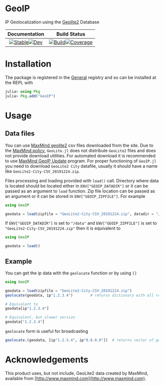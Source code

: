 # GeoIP

IP Geolocalization using the [Geolite2](https://dev.maxmind.com/geoip/geoip2/geolite2/) Database

|                                                                                                **Documentation**                                                                                                |                                                                                                                                        **Build Status**                                                                                                                                        |
|:---------------------------------------------------------------------------------------------------------------------------------------------------------------------------------------------------------------:|:----------------------------------------------------------------------------------------------------------------------------------------------------------------------------------------------------------------------------------------------------------------------------------------------:|
|   [![Stable](https://img.shields.io/badge/docs-stable-blue.svg)](https://JuliaWeb.github.io/GeoIP.jl/stable)[![Dev](https://img.shields.io/badge/docs-dev-blue.svg)](https://JuliaWeb.github.io/GeoIP.jl/dev)   |                       [![Build](https://github.com/JuliaWeb/GeoIP.jl/workflows/CI/badge.svg)](https://github.com/JuliaWeb/GeoIP.jl/actions)[![Coverage](https://codecov.io/gh/JuliaWeb/GeoIP.jl/branch/master/graph/badge.svg)](https://codecov.io/gh/JuliaWeb/GeoIP.jl)                       |

# Installation

The package is registered in the [General](https://github.com/JuliaRegistries/General) registry and so can be installed at the REPL with

```julia
julia> using Pkg
julia> Pkg.add("GeoIP")
```

# Usage

## Data files

You can use [MaxMind geolite2](https://dev.maxmind.com/geoip/geoip2/geolite2/) csv files downloaded from the site. Due to the [MaxMind policy](https://blog.maxmind.com/2019/12/18/significant-changes-to-accessing-and-using-geolite2-databases/), `GeoLite.jl` does not distribute `GeoLite2` files and does not provide download utilities. For automated download it is recommended to use [MaxMind GeoIP Update](https://dev.maxmind.com/geoip/geoipupdate/) program. For proper functioning of `GeoIP.jl` you need to download `GeoLite2 City` datafile, usually it should have a name like `GeoLite2-City-CSV_20191224.zip`. 

Files processing and loading provided with `load()` call. Directory where data is located should be located either in `ENV["GEOIP_DATADIR"]` or it can be passed as an argument to `load` function. Zip file location can be passed as an argument or it can be stored in `ENV["GEOIP_ZIPFILE"]`. For example

```julia
using GeoIP

geodata = load(zipfile = "GeoLite2-City-CSV_20191224.zip", datadir = "/data")
```

If `ENV["GEOIP_DATADIR"]` is set to `"/data"` and `ENV["GEOIP_ZIPFILE"]` is set to `"GeoLite2-City-CSV_20191224.zip"` then it is equivalent to
```julia
using GeoIP

geodata = load()
```

## Example

You can get the ip data with the `geolocate` function or by using `[]`

```julia
using GeoIP

geodata = load(zipfile = "GeoLite2-City-CSV_20191224.zip")
geolocate(geodata, ip"1.2.3.4")        # returns dictionary with all relevant information

# Equivalent to
geodata[ip"1.2.3.4"]

# Equivalent, but slower version
geodata["1.2.3.4"]
```

`geolocate` form is useful for broadcasting

```julia
geolocate.(geodata, [ip"1.2.3.4", ip"8.8.8.8"])  # returns vector of geo data.
```

# Acknowledgements
This product uses, but not include, GeoLite2 data created by MaxMind, available from
[http://www.maxmind.com](http://www.maxmind.com).
